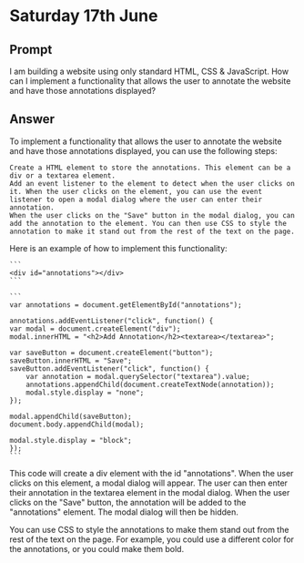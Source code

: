 # Saturday 17th June

## Prompt

I am building a website using only standard HTML, CSS & JavaScript. How can I implement a functionality that allows the user to annotate the website and have those annotations displayed?

## Answer

To implement a functionality that allows the user to annotate the website and have those annotations displayed, you can use the following steps:

    Create a HTML element to store the annotations. This element can be a div or a textarea element.
    Add an event listener to the element to detect when the user clicks on it. When the user clicks on the element, you can use the event listener to open a modal dialog where the user can enter their annotation.
    When the user clicks on the "Save" button in the modal dialog, you can add the annotation to the element. You can then use CSS to style the annotation to make it stand out from the rest of the text on the page.

Here is an example of how to implement this functionality:

    ```
    <div id="annotations"></div>
    ```

    ```
    var annotations = document.getElementById("annotations");

    annotations.addEventListener("click", function() {
    var modal = document.createElement("div");
    modal.innerHTML = "<h2>Add Annotation</h2><textarea></textarea>";

    var saveButton = document.createElement("button");
    saveButton.innerHTML = "Save";
    saveButton.addEventListener("click", function() {
        var annotation = modal.querySelector("textarea").value;
        annotations.appendChild(document.createTextNode(annotation));
        modal.style.display = "none";
    });

    modal.appendChild(saveButton);
    document.body.appendChild(modal);

    modal.style.display = "block";
    });
    ```
This code will create a div element with the id "annotations". When the user clicks on this element, a modal dialog will appear. The user can then enter their annotation in the textarea element in the modal dialog. When the user clicks on the "Save" button, the annotation will be added to the "annotations" element. The modal dialog will then be hidden.

You can use CSS to style the annotations to make them stand out from the rest of the text on the page. For example, you could use a different color for the annotations, or you could make them bold.